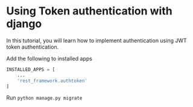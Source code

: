 # Using Token authentication with django

In this tutorial, you will learn how to implement authentication using JWT token authentication.

Add the following to installed apps

```python
INSTALLED_APPS = [
    ...
    'rest_framework.authtoken'
]
````

Run `python manage.py migrate` 

